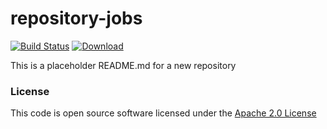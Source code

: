 # repository-jobs

[![Build Status](https://travis-ci.org/hmrc/repository-jobs.svg)](https://travis-ci.org/hmrc/repository-jobs) [ ![Download](https://api.bintray.com/packages/hmrc/releases/repository-jobs/images/download.svg) ](https://bintray.com/hmrc/releases/repository-jobs/_latestVersion)

This is a placeholder README.md for a new repository

### License

This code is open source software licensed under the [Apache 2.0 License]("http://www.apache.org/licenses/LICENSE-2.0.html")